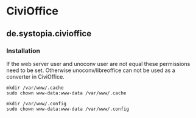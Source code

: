 # CiviOffice
## de.systopia.civioffice

### Installation
If the web server user and unoconv user are not equal these permissions need to be set. Otherwise unoconv/libreoffice can not be used as a converter in CiviOffice.

`mkdir /var/www/.cache`  
`sudo chown www-data:www-data /var/www/.cache`

`mkdir /var/www/.config`   
`sudo chown www-data:www-data /var/www/.config`


